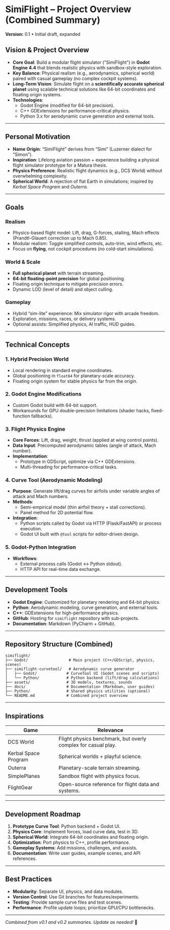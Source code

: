 # SimiFlight – Project Overview (Combined Summary)
**Version:** 0.1 • Initial draft, expanded

## Vision & Project Overview  
- **Core Goal**: Build a modular flight simulator ("SimiFlight") in **Godot Engine 4.4** that blends realistic physics with sandbox-style exploration.  
- **Key Balance**: Physical realism (e.g., aerodynamics, spherical world) paired with casual gameplay (no complex cockpit systems).  
- **Long-Term Vision**: Simulate flight on a **scientifically accurate spherical planet** using scalable technical solutions like 64-bit coordinates and floating origin systems.  
- **Technologies**:  
  - Godot Engine (modified for 64-bit precision).  
  - C++ GDExtensions for performance-critical physics.  
  - Python 3.x for aerodynamic curve generation and external tools.  

---

## Personal Motivation  
- **Name Origin**: “SimiFlight” derives from “Simi” (Luzerner dialect for “Simon”).  
- **Inspiration**: Lifelong aviation passion + experience building a physical flight simulator prototype for a Matura thesis.  
- **Physics Preference**: Realistic flight dynamics (e.g., DCS World) without overwhelming complexity.  
- **Spherical World**: A rejection of flat Earth in simulations; inspired by *Kerbal Space Program* and *Outerra*.  

---

## Goals  

### Realism  
- Physics-based flight model: Lift, drag, G-forces, stalling, Mach effects (Prandtl-Glauert correction up to Mach 0.85).  
- Modular realism: Toggle simplified controls, auto-trim, wind effects, etc.  
- Focus on **flying**, not cockpit procedures (no cold-start simulations).  

### World & Scale  
- **Full spherical planet** with terrain streaming.  
- **64-bit floating-point precision** for global positioning.  
- Floating origin technique to mitigate precision errors.  
- Dynamic LOD (level of detail) and object culling.  

### Gameplay  
- Hybrid “sim-lite” experience: Mix simulator rigor with arcade freedom.  
- Exploration, missions, races, or delivery systems.  
- Optional assists: Simplified physics, AI traffic, HUD guides.  

---

## Technical Concepts  

### 1. Hybrid Precision World  
- Local rendering in standard engine coordinates.  
- Global positioning in `float64` for planetary-scale accuracy.  
- Floating origin system for stable physics far from the origin.  

### 2. Godot Engine Modifications  
- Custom Godot build with 64-bit support.  
- Workarounds for GPU double-precision limitations (shader hacks, fixed-function fallbacks).  

### 3. Flight Physics Engine  
- **Core Forces**: Lift, drag, weight, thrust (applied at wing control points).  
- **Data Input**: Precomputed aerodynamic tables (angle of attack, Mach number).  
- **Implementation**:  
  - Prototype in GDScript, optimize via C++ GDExtensions.  
  - Multi-threading for performance-critical tasks.  

### 4. Curve Tool (Aerodynamic Modeling)  
- **Purpose**: Generate lift/drag curves for airfoils under variable angles of attack and Mach numbers.  
- **Methods**:  
  - Semi-empirical model (thin airfoil theory + stall corrections).  
  - Panel method for 2D potential flow.  
- **Integration**:  
  - Python scripts called by Godot via HTTP (Flask/FastAPI) or process execution.  
  - Godot UI built with `@tool` scripts for editor-driven design.  

### 5. Godot-Python Integration  
- **Workflows**:  
  - External process calls (Godot ↔ Python stdout).  
  - HTTP API for real-time data exchange.  

---

## Development Tools  
- **Godot Engine**: Customized for planetary rendering and 64-bit physics.  
- **Python**: Aerodynamic modeling, curve generation, and external tools.  
- **C++**: GDExtensions for high-performance physics.  
- **GitHub**: Hosting for `simiflight` repository with sub-projects.  
- **Documentation**: Markdown (PyCharm + GitHub).  

---

## Repository Structure (Combined)  
```plaintext
simiflight/  
├── Godot/                  # Main project (C++/GDScript, physics, scenes)  
├── simiflight-curvetool/   # Aerodynamic curve generator  
│   ├── Godot/             # CurveTool UI (Godot scenes and scripts)  
│   └── Python/            # Python backend (lift/drag calculations)  
├── assets/                # 3D models, textures, sounds  
├── docs/                  # Documentation (Markdown, user guides)  
├── Python/                # Shared physics utilities (optional)  
└── README.md              # Combined project overview  
```

---

## Inspirations  
| Game                 | Relevance                                                                 |  
|----------------------|---------------------------------------------------------------------------|  
| DCS World            | Flight physics benchmark, but overly complex for casual play.             |  
| Kerbal Space Program | Spherical worlds + playful science.                                      |  
| Outerra              | Planetary-scale terrain streaming.                                       |  
| SimplePlanes         | Sandbox flight with physics focus.                                       |  
| FlightGear           | Open-source reference for flight data and systems.                        |  

---

## Development Roadmap  
1. **Prototype Curve Tool**: Python backend + Godot UI.  
2. **Physics Core**: Implement forces, load curve data, test in 3D.  
3. **Spherical World**: Integrate 64-bit coordinates and floating origin.  
4. **Optimization**: Port physics to C++, profile performance.  
5. **Gameplay Systems**: Add missions, challenges, and assists.  
6. **Documentation**: Write user guides, example scenes, and API references.  

---

## Best Practices  
- **Modularity**: Separate UI, physics, and data modules.  
- **Version Control**: Use Git branches for features/experiments.  
- **Testing**: Provide sample curve files and test scenes.  
- **Performance**: Profile update loops; prioritize GPU/CPU bottlenecks.  

---

*Combined from v0.1 and v0.2 summaries. Update as needed!* 🚀